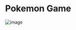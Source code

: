 # Pokemon Game
![image](https://user-images.githubusercontent.com/77111035/148031267-d52aae14-9ecf-41ea-b733-77a03ee40ac5.png)


